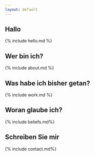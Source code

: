 ```yaml
---
layout: default
---
```


<section class="hello" markdown="1">

## Hallo

{% include hello.md %}
</section>

<section class="about" markdown="1">

## Wer bin ich?

{% include about.md %}
</section>

<section class="work" markdown="1">

## Was habe ich bisher getan?

{% include work.md %}
</section>

<section class="beliefs" markdown="1">

## Woran glaube ich?

{% include beliefs.md%}
</section>

<section class="contact" markdown="1">
<a name="contact">

## Schreiben Sie mir

{% include contact.md%}
</section>
